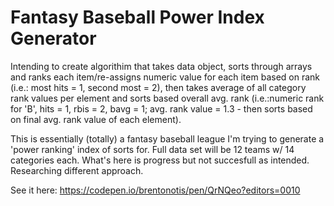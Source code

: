 # Fantasy Baseball Power Index Generator

Intending to create algorithim that takes data object, sorts through arrays and ranks each item/re-assigns numeric value for each item based on rank (i.e.: most hits = 1, second most = 2), then takes average of all category rank values per element and sorts based overall avg. rank (i.e.:numeric rank for 'B', hits = 1, rbis = 2, bavg = 1; avg. rank value = 1.3 - then sorts based on final avg. rank value of each element).

This is essentially (totally) a fantasy baseball league I'm trying to generate a 'power ranking' index of sorts for. Full data set will be 12 teams w/ 14 categories each. What's here is progress but not succesfull as intended. Researching different approach.

See it here: https://codepen.io/brentonotis/pen/QrNQeo?editors=0010
